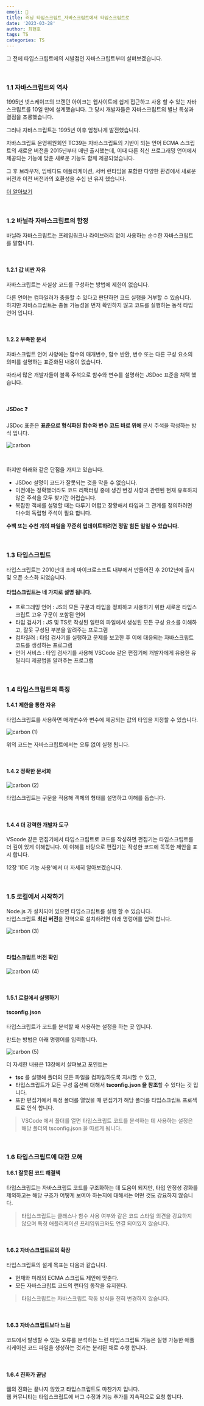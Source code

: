 ```yaml
---
emoji: 📖
title: 러닝 타입스크립트_자바스크립트에서 타입스크립트로
date: '2023-03-28'
author: 최현호
tags: TS
categories: TS
---
```


그 전에 타입스크립트에의 시발점인 자바스크립트부터 살펴보겠습니다.

<br>

### 1.1 자바스크립트의 역사

1995년 넷스케이프의 브랜던 아이크는 웹사이트에 쉽게 접근하고 사용 할 수 있는 자바스크립트를 10일 만에 설계했습니다.
그 당시 개발자들은 자바스크립트의 별난 특성과 결점을 조롱했습니다.

그러나 자바스크립트는 1995년 이후 엄청나게 발전했습니다.

자바스크립트 운영위원회인 TC39는 자바스크립트의 기반이 되는 언어 ECMA 스크립트의 새로운 버전을 2015년부터 매년 출시했는데,
이때 다른 최신 프로그래밍 언어에서 제공되는 기능에 맞춘 새로운 기능도 함께 제공되었습니다.

그 후 브라우저, 임베디드 애플리케이션, 서버 런타임을 포함한 다양한 환경에서 새로운 버전과 이전 버전과의 호환성을 수십 년 유지 했습니다.

[더 알아보기](https://choi-hyunho.com/js/js-javascript/)

<br>

### 1.2 바닐라 자바스크립트의 함정

바닐라 자바스크립트는 프레임워크나 라이브러리 없이 사용하는 순수한 자바스크립트를 말합니다.

<br>

#### 1.2.1 값 비싼 자유

자바스크립트는 사실상 코드를 구성하는 방법에 제한이 없습니다.

다른 언어는 컴파일러가 충돌할 수 있다고 판단하면 코드 실행을 거부할 수 있습니다. <br> 하지만 자바스크립트는 충돌 가능성을 먼저 확인하지 않고 코드를 실행하는 동적 타입 언어 입니다.</span>

<br>

#### 1.2.2 부족한 문서

자바스크립트 언어 사양에는 함수의 매개변수, 함수 반환, 변수 또는 다른 구성 요소의 의미를 설명하는 표준화된 내용이 없습니다.

따라서 많은 개발자들이 블록 주석으로 함수와 변수를 설명하는 JSDoc 표준을 채택 했습니다.</span>

<br>

#### JSDoc ❓

JSDoc 표준은 **표준으로 형식화된 함수와 변수 코드 바로 위에** 문서 주석을 작성하는 방식</span> 입니다.

![carbon](https://user-images.githubusercontent.com/87301268/228189357-af12fb7f-2a0a-495e-87dd-e066eea00687.png)

<br>

하지만 아래와 같은 단점을 가지고 있습니다.

- JSDoc 설명이 코드가 잘못되는 것을 막을 수 없습니다.</span>
- 이전에는 정확했더라도 코드 리팩터링 중에 생긴 변경 사항과 관련된 현재 유효하지 않은 주석을 모두 찾기란 어렵습니다.</span>
- 복잡한 객체를 설명할 때는 다루기 어렵고 장황해서 타입과 그 관계를 정의하려면 다수의 독립형 주석이 필요</span> 합니다.

**수백 또는 수천 개의 파일을 꾸준히 업데이트하려면 정말 힘든 일일 수 있습니다.**

<br>

### 1.3 타입스크립트

타입스크립트는 2010년대 초에 마이크로소프트 내부에서 만들어진 후 2012년에 출시 및 오픈 소스화 되었습니다.

#### 타입스크립트는 네 가지로 설명 됩니다.

- 프로그래밍 언어</span> : JS의 모든 구문과 타입을 정희하고 사용하기 위한 새로운 타입스크립트 고유 구문이 포함된 언어
- 타입 검사기</span> : JS 및 TS로 작성된 일련의 파일에서 생성된 모든 구성 요소를 이해하고, 잘못 구성된 부분을 알려주는 프로그램
- 컴파일러</span> : 타입 검사기를 실행하고 문제를 보고한 후 이에 대응되는 자바스크립트 코드를 생성하는 프로그램
- 언어 서비스</span> : 타입 검사기를 사용해 VSCode 같은 편집기에 개발자에게 유용한 유틸리티 제공법을 알려주는 프로그램

<br>

### 1.4 타입스크립트의 특징

#### 1.4.1 제한을 통한 자유

타입스크립트를 사용하면 매개변수와 변수에 제공되는 값의 타입을 지정할 수 있습니다.

![carbon (1)](https://user-images.githubusercontent.com/87301268/228195362-331b7234-c88b-4e95-ac33-1f4c7ea4e0e7.png)

위의 코드는 자바스크립트에서는 오류 없이 실행 됩니다.

<br>

#### 1.4.2 정확한 문서화

![carbon (2)](https://user-images.githubusercontent.com/87301268/228199045-db0e850d-da5d-4f7a-8fd6-a3868f036406.png)

타입스크립트는 구문을 적용해 객체의 형태를 설명하고 이해를 돕습니다.

<br>

#### 1.4.4 더 강력한 개발자 도구

VScode 같은 편집기에서 타입스크립트로 코드를 작성하면 편집기는 타입스크립트를 더 깊이 있게 이해합니다.
이 이해를 바탕으로 편집기는 작성한 코드에 똑똑한 제안을 표시 합니다.

12장 'IDE 기능 사용'에서 더 자세히 알아보겠습니다.

<br>

### 1.5 로컬에서 시작하기

Node.js 가 설치되어 있으면 타입스크립트를 실행 할 수 있습니다. <br>
타입스크립트 **최신 버전**을 전역으로 설치</span>하려면 아래 명렁어를 입력 합니다.

![carbon (3)](https://user-images.githubusercontent.com/87301268/228204999-7b72857b-372d-4e67-a670-561a157f9215.png)

<br>

#### 타입스크립트 버전 확인

![carbon (4)](https://user-images.githubusercontent.com/87301268/228205262-af3f7716-8237-40ef-b8a5-fd4061814f30.png)

<br>

#### 1.5.1 로컬에서 실행하기

#### tsconfig.json

타입스크립트가 코드를 분석할 때 사용하는 설정을 하는 곳</span> 입니다.

만드는 방법은 아래 명령어를 입력합니다.

![carbon (5)](https://user-images.githubusercontent.com/87301268/228210726-ceef9d3c-acbd-49be-9efa-07b4c79e27f6.png)

더 자세한 내용은 13장에서 살펴보고 포인트는

- **tsc** 를 실행해 폴더의 모든 파일을 컴파일하도록 지시할 수 있고,
- 타입스크립트가 모든 구성 옵션에 대해서 **tsconfig.json 을 참조**할 수 있다는 것 입니다.
- 또한 편집기에서 특정 폴더를 열었을 때 편집기가 해당 폴더를 타입스크립트 프로젝트로 인식 합니다. <br>

> VSCode 에서 폴더를 열면 타입스크립트 코드를 분석하는 데 사용하는 설정</span>은 해당 폴더의 tsconfig.json 을 따르게 됩니다.

<br>

### 1.6 타입스크립트에 대한 오해

#### 1.6.1 잘못된 코드 해결책

타입스크립트는 자바스크립트 코드를 구조화하는 데 도움이 되지만, 타입 안정성 강화를 제외하고는 해당 구조가 어떻게 보여아 하는지에 대해서는 어떤 것도 강요하지 않습니다.</span>

> 타입스크립트는 클래스나 함수 사용 여부와 같은 코드 스타일 의견을 강요하지 않으며 특정 애플리케이션 프레임워크와도 연결 되어있지 않습니다.

<br>

#### 1.6.2 자바스크립트로의 확장

타입스크립트의 설계 목표는 다음과 같습니다.

- 현재와 미래의 ECMA 스크립트 제안에 맞춘다.
- 모든 자바스크립트 코드의 런타임 동작을 유지한다.

> 타입스크립트는 자바스크립트 작동 방식을 전혀 변경하지 않습니다.

<br>

#### 1.6.3 자바스크립트보다 느림

코드에서 발생할 수 있는 오류를 분석하는 느린 타입스크립트 기능은 실행 가능한 애플리케이션 코드 파일을 생성하는 것과는 분리된 채로 수행</span> 합니다.

<br>

#### 1.6.4 진화가 끝남

웹의 진화는 끝나지 않았고 타입스크립트도 마찬가지 입니다. <br>
웹 커뮤니티는 타입스크립트에 버그 수정과 기능 추가를 지속적으로 요청 합니다.

<br>

```toc

```
